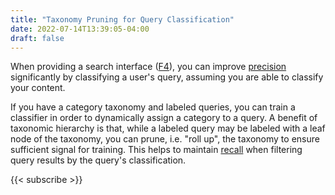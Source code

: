 ```yaml
---
title: "Taxonomy Pruning for Query Classification"
date: 2022-07-14T13:39:05-04:00
draft: false
---
```


When providing a search interface ([F4](https://w3id.org/fair/principles/terms/F4)), you can improve
[precision](https://en.wikipedia.org/wiki/Precision_and_recall#Precision) significantly by
classifying a user's query, assuming you are able to classify your content.

If you have a category taxonomy and labeled queries, you can train a classifier in order to
dynamically assign a category to a query. A benefit of taxonomic hierarchy is that, while a labeled
query may be labeled with a leaf node of the taxonomy, you can prune, i.e. "roll up", the taxonomy
to ensure sufficient signal for training. This helps to maintain
[recall](https://en.wikipedia.org/wiki/Precision_and_recall#Recall) when filtering query results by
the query's classification.

{{< subscribe >}}